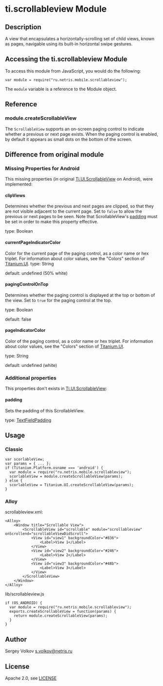 # ti.scrollableview Module

## Description

A view that encapsulates a horizontally-scrolling set of child views,
known as pages, navigable using its built-in horizontal swipe gestures.

## Accessing the ti.scrollableview Module

To access this module from JavaScript, you would do the following:

    var module = require("ru.netris.mobile.scrollableview");

The `module` variable is a reference to the Module object.

## Reference

### module.createScrollableView

The `ScrollableView` supports an on-screen paging control to indicate
whether a previous or next page exists. When the paging control is
enabled, by default it appears as small dots on the bottom of the screen.

## Difference from original module

### Missing Properties for Android
This missing properties (in original [Ti.UI.ScrollableView](https://docs.appcelerator.com/platform/latest/#!/api/Titanium.UI.ScrollableView) on Android), were
implemented:

#### clipViews
Determines whether the previous and next pages are clipped, so that they are not visible
adjacent to the current page.
Set to `false` to allow the previous or next pages to be seen. Note that
ScrollableView's [padding](#padding) must be set in order to make this property effective.

type: Boolean

#### currentPageIndicatorColor
Color for the current page of the paging control, as a color name or hex triplet.
For information about color values, see the "Colors" section of [Titanium.UI](https://docs.appcelerator.com/platform/latest/#!/api/Titanium.UI).
type: String

default: undefined (50% white)

#### pagingControlOnTop
Determines whether the paging control is displayed at the top or bottom of the view.
Set to `true` for the paging control at the top.

type: Boolean

default: false
#### pageIndicatorColor
Color of the paging control, as a color name or hex triplet.
For information about color values, see the "Colors" section of [Titanium.UI](https://docs.appcelerator.com/platform/latest/#!/api/Titanium.UI).

type: String

default: undefined (white)

### Additional properties
This properties don't exists in [Ti.UI.ScrollableView](https://docs.appcelerator.com/platform/latest/#!/api/Titanium.UI.ScrollableView):

#### padding
Sets the padding of this ScrollableView.

type: [TextFieldPadding](https://docs.appcelerator.com/platform/latest/#!/api/TextFieldPadding)

## Usage

### Classic

    var scorlableView;
    var params = { ... };
    if (Titanium.Platform.osname === 'android') {
      var module = require("ru.netris.mobile.scrollableview");
      scorlableView = module.createScrollableView(params);
    } else {
      scorlableView = Titanium.UI.createScrollableView(params);
    }

### Alloy

scrollableview.xml:

    <Alloy>
        <Window title="Scrollable View">
            <ScrollableView id="scrollable" module="scrollableview" onScrollend="scrollableViewDidScroll">
                <View id="view1" backgroundColor="#836">
                    <Label>View 1</Label>
                </View>
                <View id="view2" backgroundColor="#246">
                    <Label>View 2</Label>
                </View>
                <View id="view3" backgroundColor="#48b">
                    <Label>View 3</Label>
                </View>
            </ScrollableView>
        </Window>
    </Alloy>

lib/scrollableview.js

    if (OS_ANDROID) {
      var module = require("ru.netris.mobile.scrollableview");
      exports.createScrollableView = function(params) {
        return module.createScrollableView(params);
      }
    }

## Author

Sergey Volkov <s.volkov@netris.ru>

## License

Apache 2.0, see [LICENSE](../LICENSE)
